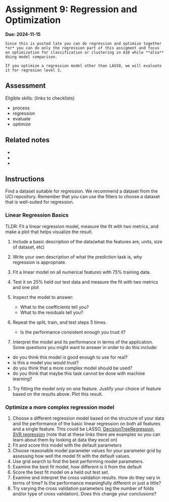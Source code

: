 # Assignment 9:  Regression and Optimization


__Due: 2024-11-15__

```{important}
Since this is posted late you can do regression and optimize together
*or* you can do only the regression part of this assigment and focus on optimization for classification or clustering in A10 while **also** doing model comparison. 

If you optimize a regression model other than LASSO, we will evaluate it for regresion level 3. 
```

## Assessment

Eligible skills: (links to checklists)

- process
- regression
- evaluate
- optimize

## Related notes

- [](../notes/2024-10-29)
- [](../notes/2024-10-31)
- [](../notes/2024-11-06)


## Instructions

Find a dataset suitable for regression. We recommend a dataset from the UCI repository. Remember that you can use the filters to choose a dataset that is well-suited for regression. 

### Linear Regression Basics

TLDR: Fit a linear regression model, measure the fit with two metrics, and make a plot that helps visualize the result.

1. Include a basic description of the data(what the features are, units, size of dataset, etc)
2. Write  your own description of what the prediction task is, why regression is appropriate.
3. Fit a linear model on all numerical features with 75% training data.
4. Test it on 25% held out test data and measure the fit with two metrics and one plot
5. Inspect the model to answer:

    - What to the coefficients tell you?
    - What to the residuals tell you?
6. Repeat the split, train, and test steps 5 times.

    - Is the performance consistent enough you trust it?
7. Interpret the model and its performance in terms of the application. Some questions you might want to answer in order to do this include:

  - do you think this model is good enough to use for real?
  - is this a model you would trust?
  - do you think that a more complex model should be used?
  - do you think that maybe this task cannot be done with machine learning?
1. Try fitting the model only on one feature. Justify your choice of feature based on the results above.  Plot this result.

### Optimize a more complex regression model


1. Choose a different regression model based on the structure of your data and the performance of the basic linear regression on both all features and a single feature. This could be LASSO, [DecisionTreeRegression](https://scikit-learn.org/stable/modules/generated/sklearn.tree.DecisionTreeRegressor.html), [SVR regression](https://scikit-learn.org/stable/auto_examples/svm/plot_svm_regression.html) (note that at these links there are examples so you can learn about them by looking at data they excel on)
2. Fit and score this model with the default parameters
3. Choose reasonable model parameter values for your parameter grid by assessing how well the model fit with the default values.
4. Use grid search to find the best performing model parameters.
5. Examine the best fit model, how different is it from the default
6. Score the best fit model on a held out test set.
7. Examine and interpret the cross validation results. How do they vary in terms of time? Is the performance meaningfully different or just a little?
8. Try varying the cross validation parameters (eg the number of folds and/or type of cross validation). Does this change your conclusions?

